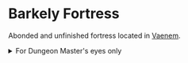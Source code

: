 # Barkely Fortress

Abonded and unfinished fortress located in [Vaenem](./vaenem.md).

<details>

<summary>For Dungeon Master's eyes only</summary>

## Stairways

### S1

Connected to
- [cellar](#B1-1)
- [first floor](#F1-7)
- [second floor](#F2-3)

### S2

Connected to [first floor](#F1-3)

### S3

Connected to
- [first floor](#F1-4)
- [second floor](#F2-1)

## Floors

### B1

![Barkely Fortress Cellar](../assets/barkely_fortress_b1_dm.png)

#### B1-1

Connected to
- [stairs one](#S1)
- [room two](#B1-2)
- [room three](#B1-3)

Old hallway of the cellar. It is partially collapsed. It smells wet and moldy.
Door at the end of the hallway is made of stone.

#### B1-2

Connected to [room one](#B1-1)

A hallway divided by multiple walls. Possibly intended to be multiple rooms? In the last two rooms there are yellow mold.

Besides the mold, one of the rooms is infested with two [Violet Fungus](https://www.dndbeyond.com/monsters/17046-violet-fungus)

#### B1-3

Connected to [room one](#B1-1)

There is a cave in. With a DC 15 perception or investigation players can determine that the cave in was intentional. The floor is covered with shallow surface of water. The corners are infested with yellow mold.

The room has eerie and threatning feeling...

### F1

![Barkely Fortress first floor](../assets/barkely_fortress_f1_dm.png)

#### F1-1

Connected to
- outside
- [room two](#F1-2)

Small room in pristine condition. Dwarwen stonecuttin at its best is visible in the small entryway.

#### F1-2

Connected to
- [room one](#F1-1)
- [room three](#F1-3)
- [room four](#F1-4)

Your steps echo in the chamber. You can hear laughing and screaming coming from upstairs. The room has tools and barrels of provisions scattered about. 

With perception check or passive perception of DC 10, players can hear sleeping at the back of the room.
The worg will alert goblins in the [barracks](#F1-5) if woken up.

#### F1-3

Connected to
- [room two](#F1-2)
- [room five](#F1-5)

Snoring can be heard through the door. There are some hungover goblinoids in the next room.

#### F1-4

Connected to
- [room two](#F1-2)
- [stairs three](#S3)

Open flame throws shadows to the stairway by the dancing figures. You hear breaking glass shattering on a stone floor. You hear sound of a stringed instrument. Someone with experience of music can notice a nervous tone in the playing music.

#### F1-5

Connected to
- [room three](#F1-3)
- [room six](#F1-6)

The barracks. Several goblinoids and worgs sleep in the room. The room is dark and smells like old socks and old booze. The room is messy and filled with random equipment which goblins use.

At the back of the door is a secret door. Since it is incomplete, it can be seen if the room is lit. The secret door can be opened by pushing the wall.

Goblin [Bebs](../characters/bebs.md) is muttering something in the corner. He can be pursuaded to help characters since he wants to overthrow the goblin boss [Clurx](../characters/clurx.md).

Besides Bebs, there is three other goblins.

#### F1-6

Connected to
- [room five](#F1-5)
- [room seven](#F1-7)

Contrary to the previous room, the room seems to be in good condition. The room has several, dusty weapons of which some seem to be in good condition.

#### F1-7

Connected to
- [room six](#F1-6)
- [room eight](#F1-8)
- [stairs one](#S1)

There are slots for torches, but the torches themselves have rotted away a long time ago.
Light will startle four swarms of bats who will attack the player holding the light.

#### F1-8

Connected to [room seven](#F1-7)

The road you arrived through can be seen from the arrow slits here.

### F2

![Barkely Fortress second floor](../assets/barkely_fortress_f2_dm.png)

#### F2-1

The throne room.

Connected to
- [stairs three](#S3)
- [room two](#F2-2)
- [room three](#F2-3)
- outside

At the North wall there is a colored glass window with some broken panes. It depicts a dwarwen pantheon Moradin. The Southern wall has a hole: it doesn't seem to be collapsed but is incomplete and has some rotted scaffoldings around it.

Goblinoids and their allies are dancing around the fire in the room. They're making fun of a bard, who has seen better days. He has metal chain around his neck which is connected to a chain. The chain is held by a goblin who is making demands to his performance. 

The bard is [Harpo](../characters/harpo.md).

There is a throne, which lies empty for now. 

The secret door to the Western wall cannot be detected nor opened from this side.

Door to the Chief's bedroom is guarded by a bugbear and two goblins.

#### F2-2

Goblin Chief's Bedroom

Connected to
- [room one](#F2-1)

Has the most valuable objects here. The chief himself has passed out from booze. He wakes up at some point, depending on how the party will behave. After he wakes, he will call the remaining goblins to his side to fight off the intruders.
The furniture does include a stone table and a chair. Some bookshelves are included, and contain the plans for the castle.

Goblin boss [Clurx](../characters/clurx.md) will challenge party with same amount of goblins as there is players.

#### F2-3

Connected to
- [stairs one](#S1)
- [first room](#F2-1)
- [fourth room](#F2-4)

The dusty hallway has clearly carved door, which fits perfectly to its frame. Without the carvings the door would be invisible to the eye. Partying goblins can be heard from the other side of the wall. If the party decides to attack the goblins, the goblins will be surprised no matter the party's stealth check.

#### F2-4

Connected to [third room](#F2-3)

</details>
